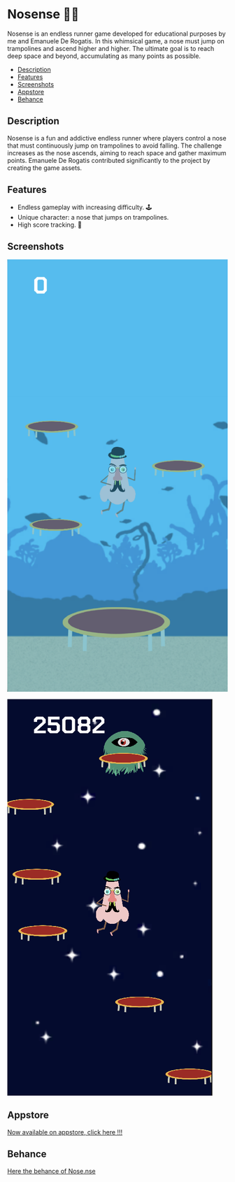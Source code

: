 # Nosense 👃🏻

Nosense is an endless runner game developed for educational purposes by me and Emanuele De Rogatis. In this whimsical game, a nose must jump on trampolines and ascend higher and higher. The ultimate goal is to reach deep space and beyond, accumulating as many points as possible.


- [Description](#description)
- [Features](#features)
- [Screenshots](#screenshots)
- [Appstore](#appstore)
- [Behance](#behance)

## Description

Nosense is a fun and addictive endless runner where players control a nose that must continuously jump on trampolines to avoid falling. The challenge increases as the nose ascends, aiming to reach space and gather maximum points. Emanuele De Rogatis contributed significantly to the project by creating the game assets.

## Features

- Endless gameplay with increasing difficulty. 🕹️
- Unique character: a nose that jumps on trampolines. 
- High score tracking. 💯

## Screenshots

![Screenshot of the game !!](Screen1.png)

![Screenshot of the game !!](Screen2.png)

## Appstore

[Now available on appstore, click here !!!](https://apps.apple.com/it/app/nose-nse/id6503223538)

## Behance

[Here the behance of Nose.nse](https://www.behance.net/gallery/199564995/NOSENSE-Code)
